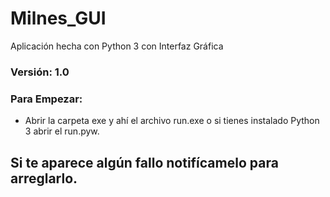 # Milnes_GUI
Aplicación hecha con Python 3 con Interfaz Gráfica

### Versión: 1.0

### Para Empezar:
- Abrir la carpeta exe y ahí el archivo run.exe o si tienes instalado Python 3 abrir el run.pyw.
 
## Si te aparece algún fallo notifícamelo para arreglarlo.
